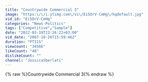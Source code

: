 ```yaml
---
title: "Countrywide Commercial 3"
image: "https:\/\/i.ytimg.com\/vi\/Ei5OrV-CmHg\/hqdefault.jpg"
vid_id: "Ei5OrV-CmHg"
categories: "News-Politics"
tags: ["Competitive","Sample"]
date: "2022-03-19T23:26:22+03:00"
vid_date: "2007-10-26T15:59:46Z"
duration: "PT31S"
viewcount: "34566"
likeCount: "48"
dislikeCount: ""
channel: "JessicaSberlati"
---
```

{% raw %}Countrywide Commercial 3{% endraw %}
